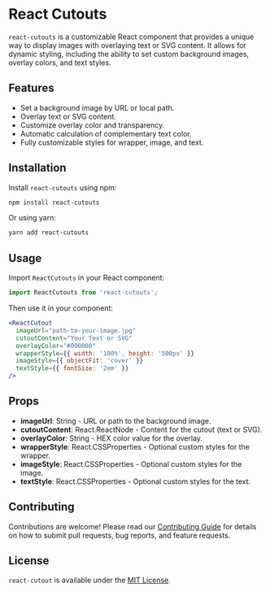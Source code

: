 # React Cutouts

`react-cutouts` is a customizable React component that provides a unique way to display images with overlaying text or SVG content. It allows for dynamic styling, including the ability to set custom background images, overlay colors, and text styles.

## Features

- Set a background image by URL or local path.
- Overlay text or SVG content.
- Customize overlay color and transparency.
- Automatic calculation of complementary text color.
- Fully customizable styles for wrapper, image, and text.

## Installation

Install `react-cutouts` using npm:

```bash
npm install react-cutouts
```

Or using yarn:

```bash
yarn add react-cutouts
```

## Usage

Import `ReactCutouts` in your React component:

```jsx
import ReactCutouts from 'react-cutouts';
```

Then use it in your component:

```jsx
<ReactCutout
  imageUrl="path-to-your-image.jpg"
  cutoutContent="Your Text or SVG"
  overlayColor="#000000"
  wrapperStyle={{ width: '100%', height: '500px' }}
  imageStyle={{ objectFit: 'cover' }}
  textStyle={{ fontSize: '2em' }}
/>
```

## Props

- **imageUrl**: String - URL or path to the background image.
- **cutoutContent**: React.ReactNode - Content for the cutout (text or SVG).
- **overlayColor**: String - HEX color value for the overlay.
- **wrapperStyle**: React.CSSProperties - Optional custom styles for the wrapper.
- **imageStyle**: React.CSSProperties - Optional custom styles for the image.
- **textStyle**: React.CSSProperties - Optional custom styles for the text.

## Contributing

Contributions are welcome! Please read our [Contributing Guide](CONTRIBUTING.md) for details on how to submit pull requests, bug reports, and feature requests.


## License

`react-cutout` is available under the [MIT License](LICENSE).
